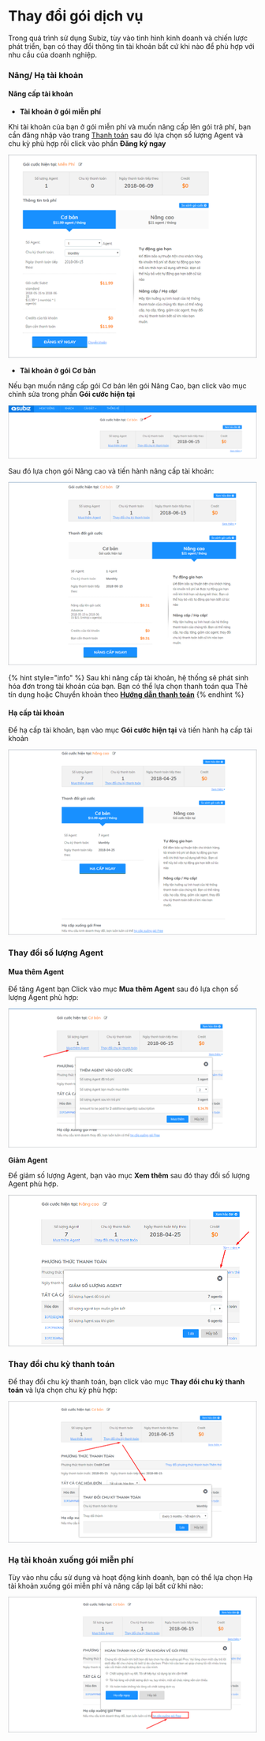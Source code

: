 # Thay đổi gói dịch vụ

Trong quá trình sử dụng Subiz, tùy vào tình hình kinh doanh và chiến lược phát triển, bạn có thay đổi thông tin tài khoản bất cứ khi nào để phù hợp với nhu cầu của doanh nghiệp.

### Nâng/ Hạ tài khoản

#### Nâng cấp tài khoản

* **Tài khoản ở gói miễn phí**

Khi tài khoản của bạn ở gói miễn phí và muốn nâng cấp lên gói trả phí, bạn cần đăng nhập vào trang [Thanh toán](https://app.subiz.com/payment-home) sau đó lựa chọn số lượng Agent và chu kỳ phù hợp rồi click vào phần **Đăng ký ngay**

![N&#xE2;ng c&#x1EA5;p g&#xF3;i t&#xE0;i kho&#x1EA3;n](../../.gitbook/assets/nang-cap-goi-tai-khoan.png)

* **Tài khoản ở gói Cơ bản**

Nếu bạn muốn nâng cấp gói Cơ bản lên gói Nâng Cao,  bạn click vào mục chỉnh sửa trong phần **Gói cước hiện tại**

![N&#xE2;ng c&#x1EA5;p g&#xF3;i c&#x1A1; b&#x1EA3;n](../../.gitbook/assets/nang-cap-goi-co-ban.png)

Sau đó lựa chọn gói Nâng cao và tiến hành nâng cấp tài khoản:

![N&#xE2;ng c&#x1EA5;p l&#xEA;n g&#xF3;i n&#xE2;ng cao](../../.gitbook/assets/nang-cap-len-goi-nang-cao.png)

{% hint style="info" %}
Sau khi nâng cấp tài khoản, hệ thống sẽ phát sinh hóa đơn trong tài khoản của bạn. Bạn có thể lựa chọn thanh toán qua Thẻ tín dụng hoặc Chuyển khoản theo [**Hướng dẫn thanh toán**](https://subiz.gitbook.io/subiz-document/untitled/thanh-toan/untitled)
{% endhint %}

#### Hạ cấp tài khoản

Để hạ cấp tài khoản, bạn vào mục **Gói cước hiện tại** và tiến hành hạ cấp tài khoản

![H&#x1EA1; c&#x1EA5;p t&#xE0;i kho&#x1EA3;n](../../.gitbook/assets/ha-tai-khoan%20%281%29.png)

### Thay đổi số lượng Agent

#### Mua thêm Agent

Để tăng Agent bạn Click vào mục **Mua thêm Agent** sau đó lựa chọn số lượng Agent phù hợp:

![Mua th&#xEA;m Agent](../../.gitbook/assets/mua-them-agents%20%281%29.png)

**Giảm Agent**

Để giảm số lượng Agent, bạn vào mục **Xem thêm** sau đó thay đổi số lượng Agent phù hợp.

![Gi&#x1EA3;m Agent](../../.gitbook/assets/giam-agent.png)

### Thay đổi chu kỳ thanh toán

Để thay đổi chu kỳ thanh toán, bạn click vào mục **Thay đổi chu kỳ thanh toán** và lựa chọn chu kỳ phù hợp:

![Thay &#x111;&#x1ED5;i chu k&#x1EF3; thanh to&#xE1;n](../../.gitbook/assets/thay-doi-chu-ky-thanh-toan.png)

### Hạ tài khoản xuống gói miễn phí

Tùy vào nhu cầu sử dụng và hoạt động kinh doanh, bạn có thể lựa chọn Hạ tài khoản xuống gói miễn phí và nâng cấp lại bất cứ khi nào:

![H&#x1EA1; t&#xE0;i kho&#x1EA3;n xu&#x1ED1;ng g&#xF3;i mi&#x1EC5;n ph&#xED;](../../.gitbook/assets/ha-tai-khoan-xuong-goi-mien-phi%20%281%29.png)




